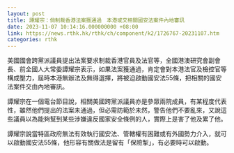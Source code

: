 ```yaml
---
layout: post
title: 譚耀宗：倘制裁香港法案獲通過　本港或交相關國安法案件內地審訊
date: 2023-11-07 10:14:16.000000000 +08:00
link: https://news.rthk.hk/rthk/ch/component/k2/1726767-20231107.htm
categories: rthk
---
```


美國國會跨黨派議員提出法案要求制裁香港官員及法官等，全國港澳研究會副會長、前全國人大常委譚耀宗表示，如果法案獲通過，肯定會對本港法官及檢控官等構成壓力，屆時本港無辦法及無得選擇，將被迫啟動國安法55條，把相關的國安法案件交由內地審訊。

譚耀宗在一個電台節目說，相關美國跨黨派議員亦是參眾兩院成員，有某程度代表性，雖然他們提出的法案未通過，但必需防範於未然，警告他們不要亂來，又說這些議員以為能夠幫到某些涉嫌違反國家安全條例的人，實際上是害了他及累了他。

譚耀宗說當特區政府無法有效執行國安法、管轄權有困難或有外國勢力介入，就可以啟動國安法55條，他形容有關做法是留有「保險掣」，有必要時可以啟動。
